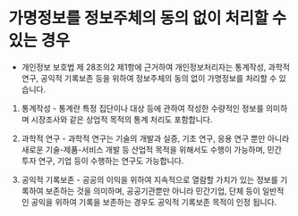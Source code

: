 # 가명정보를 정보주체의 동의 없이 처리할 수 있는 경우 

- 개인정보 보호법 제 28조의2 제1항에 근거하여 개인정보처리자는 통계작성, 과학적 연구, 공익적 기록보존 등을 위하여 정보주체의 동의 없이 가명정보를 처리할 수 있습니다.

1. 통계작성 - 통계란 특정 집단이나 대상 등에 관하여 작성한 수량적인 정보를 의미하며 시장조사와 같은 상업적 목적의 통계 처리도 포함합니다.

2. 과학적 연구 - 과학적 연구는 기술의 개발과 실증, 기초 연구, 응용 연구 뿐만 아니라 새로운 기술-제품-서비스 개발 등 산업적 목적을 위해서도 수행이 가능하며, 민간 투자 연구, 기업 등이 수행하는 연구도 가능합니다.

3. 공익적 기록보존 - 공공의 이익을 위하여 지속적으로 열람할 가치가 있는 정보를 기록하여 보존하는 것을 의미하며, 공공기관뿐만 아니라 민간기업, 단체 등이 일반적인 공익을 위하여 기록을 보존하는 경우도 공익적 기록보존 목적이 인정 됩니다.


